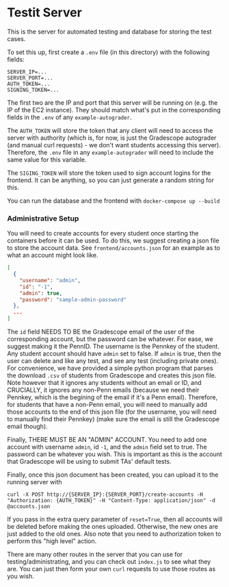 # Testit Server

This is the server for automated testing and database for storing the test cases.

To set this up, first create a `.env` file (in this directory) with the following fields:

```
SERVER_IP=...
SERVER_PORT=...
AUTH_TOKEN=...
SIGNING_TOKEN=...
```

The first two are the IP and port that this server will be running on (e.g. the IP of the EC2 instance). They should match what's put in the corresponding fields in the `.env` of any `example-autograder`.

The `AUTH_TOKEN` will store the token that any client will need to access the server with authority (which is, for now, is just the Gradescope autograder (and manual curl requests) - we don't want students accessing this server). Therefore, the `.env` file in any `example-autograder` will need to include the same value for this variable.

The `SIGING_TOKEN` will store the token used to sign account logins for the frontend. It can be anything, so you can just generate a random string for this.

You can run the database and the frontend with `docker-compose up --build`

### Administrative Setup

You will need to create accounts for every student once starting the containers before it can be used. To do this, we suggest creating a json file to store the account data. See `frontend/accounts.json` for an example as to what an account might look like.

```json
[
  {
    "username": "admin",
    "id": "-1",
    "admin": true,
    "password": "sample-admin-password"
  },
  ...
]
```

The `id` field NEEDS TO BE the Gradescope email of the user of the corresponding account, but the password can be whatever. For ease, we suggest making it the PennID. The username is the Pennkey of the student. Any student account should have `admin` set to false. If `admin` is true, then the user can delete and like any test, and see any test (including private ones). For convenience, we have provided a simple python program that parses the download `.csv` of students from Gradescope and creates this json file. Note however that it ignores any students without an email or ID, and CRUCIALLY, it ignores any non-Penn emails (because we need their Pennkey, which is the begining of the email if it's a Penn email). Therefore, for students that have a non-Penn email, you will need to manually add those accounts to the end of this json file (for the username, you will need to manually find their Pennkey) (make sure the email is still the Gradescope email though).

Finally, THERE MUST BE AN "ADMIN" ACCOUNT. You need to add one account with username `admin`, id `-1`, and the `admin` field set to true. The password can be whatever you wish. This is important as this is the account that Gradescope will be using to submit TAs' default tests.

Finally, once this json document has been created, you can upload it to the running server with

```curl -X POST http://{SERVER_IP}:{SERVER_PORT}/create-accounts -H "Authorization: {AUTH_TOKEN}" -H "Content-Type: application/json" -d @accounts.json```

If you pass in the extra query parameter of `reset=True`, then all accounts will be deleted before making the ones uploaded. Otherwise, the new ones are just added to the old ones. Also note that you need to authorization token to perform this "high level" action.

There are many other routes in the server that you can use for testing/administrating, and you can check out `index.js` to see what they are. You can just then form your own `curl` requests to use those routes as you wish.

